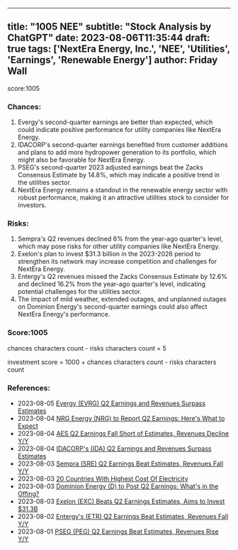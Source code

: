 
---
title: "1005 NEE"
subtitle: "Stock Analysis by ChatGPT"
date: 2023-08-06T11:35:44
draft: true
tags: ['NextEra Energy, Inc.', 'NEE', 'Utilities', 'Earnings', 'Renewable Energy']
author: Friday Wall
---

score:1005
### Chances:
1. Evergy's second-quarter earnings are better than expected, which could indicate positive performance for utility companies like NextEra Energy.
2. IDACORP's second-quarter earnings benefited from customer additions and plans to add more hydropower generation to its portfolio, which might also be favorable for NextEra Energy.
3. PSEG's second-quarter 2023 adjusted earnings beat the Zacks Consensus Estimate by 14.8%, which may indicate a positive trend in the utilities sector.
4. NextEra Energy remains a standout in the renewable energy sector with robust performance, making it an attractive utilities stock to consider for investors.
### Risks:
1. Sempra's Q2 revenues declined 6% from the year-ago quarter's level, which may pose risks for other utility companies like NextEra Energy.
2. Exelon's plan to invest $31.3 billion in the 2023-2026 period to strengthen its network may increase competition and challenges for NextEra Energy.
3. Entergy's Q2 revenues missed the Zacks Consensus Estimate by 12.6% and declined 16.2% from the year-ago quarter's level, indicating potential challenges for the utilities sector.
4. The impact of mild weather, extended outages, and unplanned outages on Dominion Energy's second-quarter earnings could also affect NextEra Energy's performance.
### Score:1005
chances characters count - risks characters count = 5

investment score = 1000 + chances characters count - risks characters count
### References:
- 2023-08-05 [Evergy (EVRG) Q2 Earnings and Revenues Surpass Estimates](https://finance.yahoo.com/news/evergy-evrg-q2-earnings-revenues-174500183.html?.tsrc=rss)
- 2023-08-04 [NRG Energy (NRG) to Report Q2 Earnings: Here's What to Expect](https://finance.yahoo.com/news/nrg-energy-nrg-report-q2-131100495.html?.tsrc=rss)
- 2023-08-04 [AES Q2 Earnings Fall Short of Estimates, Revenues Decline Y/Y](https://finance.yahoo.com/news/aes-q2-earnings-fall-short-125600067.html?.tsrc=rss)
- 2023-08-04 [IDACORP's (IDA) Q2 Earnings and Revenues Surpass Estimates](https://finance.yahoo.com/news/idacorps-ida-q2-earnings-revenues-163400079.html?.tsrc=rss)
- 2023-08-03 [Sempra (SRE) Q2 Earnings Beat Estimates, Revenues Fall Y/Y](https://finance.yahoo.com/news/sempra-sre-q2-earnings-beat-144900039.html?.tsrc=rss)
- 2023-08-03 [20 Countries With Highest Cost Of Electricity](https://finance.yahoo.com/news/20-countries-highest-cost-electricity-140347672.html?.tsrc=rss)
- 2023-08-03 [Dominion Energy (D) to Post Q2 Earnings: What's in the Offing?](https://finance.yahoo.com/news/dominion-energy-d-post-q2-091400697.html?.tsrc=rss)
- 2023-08-03 [Exelon (EXC) Beats Q2 Earnings Estimates, Aims to Invest $31.3B](https://finance.yahoo.com/news/exelon-exc-beats-q2-earnings-170000935.html?.tsrc=rss)
- 2023-08-02 [Entergy's (ETR) Q2 Earnings Beat Estimates, Revenues Fall Y/Y](https://finance.yahoo.com/news/entergys-etr-q2-earnings-beat-130900644.html?.tsrc=rss)
- 2023-08-01 [PSEG (PEG) Q2 Earnings Beat Estimates, Revenues Rise Y/Y](https://finance.yahoo.com/news/pseg-peg-q2-earnings-beat-140100909.html?.tsrc=rss)


                